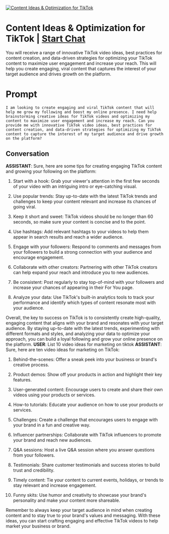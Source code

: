 
[![Content Ideas & Optimization for TikTok](https://flow-prompt-covers.s3.us-west-1.amazonaws.com/icon/abstract/abs_6.png)](https://gptcall.net/chat.html?data=%7B%22contact%22%3A%7B%22id%22%3A%22hqlpX-HbA9I_2mc1dRL2h%22%2C%22flow%22%3Atrue%7D%7D)
# Content Ideas & Optimization for TikTok | [Start Chat](https://gptcall.net/chat.html?data=%7B%22contact%22%3A%7B%22id%22%3A%22hqlpX-HbA9I_2mc1dRL2h%22%2C%22flow%22%3Atrue%7D%7D)
You will receive a range of innovative TikTok video ideas, best practices for content creation, and data-driven strategies for optimizing your TikTok content to maximize user engagement and increase your reach. This will help you create engaging, viral content that captures the interest of your target audience and drives growth on the platform.

# Prompt

```
I am looking to create engaging and viral TikTok content that will help me grow my following and boost my online presence. I need help brainstorming creative ideas for TikTok videos and optimizing my content to maximize user engagement and increase my reach. Can you provide me with innovative TikTok video ideas, best practices for content creation, and data-driven strategies for optimizing my TikTok content to capture the interest of my target audience and drive growth on the platform?
```

## Conversation

**ASSISTANT**: Sure, here are some tips for creating engaging TikTok content and growing your following on the platform:



1. Start with a hook: Grab your viewer's attention in the first few seconds of your video with an intriguing intro or eye-catching visual.



2. Use popular trends: Stay up-to-date with the latest TikTok trends and challenges to keep your content relevant and increase its chances of going viral.



3. Keep it short and sweet: TikTok videos should be no longer than 60 seconds, so make sure your content is concise and to the point.



4. Use hashtags: Add relevant hashtags to your videos to help them appear in search results and reach a wider audience.



5. Engage with your followers: Respond to comments and messages from your followers to build a strong connection with your audience and encourage engagement.



6. Collaborate with other creators: Partnering with other TikTok creators can help expand your reach and introduce you to new audiences.



7. Be consistent: Post regularly to stay top-of-mind with your followers and increase your chances of appearing in their For You page.



8. Analyze your data: Use TikTok's built-in analytics tools to track your performance and identify which types of content resonate most with your audience.



Overall, the key to success on TikTok is to consistently create high-quality, engaging content that aligns with your brand and resonates with your target audience. By staying up-to-date with the latest trends, experimenting with different formats and styles, and analyzing your data to optimize your approach, you can build a loyal following and grow your online presence on the platform.
**USER**: List 10 video  ideas for marketing on tiktok
**ASSISTANT**: Sure, here are ten video ideas for marketing on TikTok:



1. Behind-the-scenes: Offer a sneak peek into your business or brand's creative process.



2. Product demos: Show off your products in action and highlight their key features.



3. User-generated content: Encourage users to create and share their own videos using your products or services.



4. How-to tutorials: Educate your audience on how to use your products or services.



5. Challenges: Create a challenge that encourages users to engage with your brand in a fun and creative way.



6. Influencer partnerships: Collaborate with TikTok influencers to promote your brand and reach new audiences.



7. Q&A sessions: Host a live Q&A session where you answer questions from your followers.



8. Testimonials: Share customer testimonials and success stories to build trust and credibility.



9. Timely content: Tie your content to current events, holidays, or trends to stay relevant and increase engagement.



10. Funny skits: Use humor and creativity to showcase your brand's personality and make your content more shareable.



Remember to always keep your target audience in mind when creating content and to stay true to your brand's values and messaging. With these ideas, you can start crafting engaging and effective TikTok videos to help market your business or brand.



